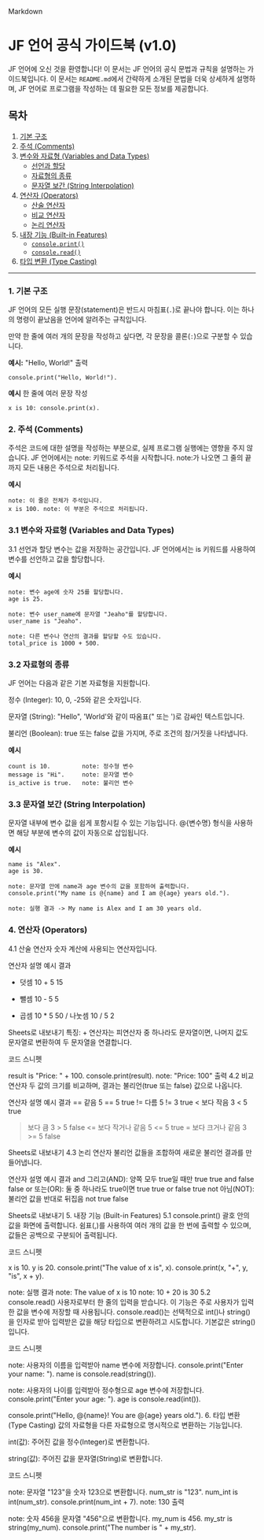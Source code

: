 Markdown

# JF 언어 공식 가이드북 (v1.0)

JF 언어에 오신 것을 환영합니다! 이 문서는 JF 언어의 공식 문법과 규칙을 설명하는 가이드북입니다. 이 문서는 `README.md`에서 간략하게 소개된 문법을 더욱 상세하게 설명하며, JF 언어로 프로그램을 작성하는 데 필요한 모든 정보를 제공합니다.

## 목차
1. [기본 구조](#1-기본-구조)
2. [주석 (Comments)](#2-주석-comments)
3. [변수와 자료형 (Variables and Data Types)](#3-변수와-자료형-variables-and-data-types)
    - [선언과 할당](#31-선언과-할당)
    - [자료형의 종류](#32-자료형의-종류)
    - [문자열 보간 (String Interpolation)](#33-문자열-보간-string-interpolation)
4. [연산자 (Operators)](#4-연산자-operators)
    - [산술 연산자](#41-산술-연산자)
    - [비교 연산자](#42-비교-연산자)
    - [논리 연산자](#43-논리-연산자)
5. [내장 기능 (Built-in Features)](#5-내장-기능-built-in-features)
    - [`console.print()`](#51-consoleprint)
    - [`console.read()`](#52-consoleread)
6. [타입 변환 (Type Casting)](#6-타입-변환-type-casting)

---

### 1. 기본 구조

JF 언어의 모든 실행 문장(statement)은 반드시 마침표(`.`)로 끝나야 합니다. 이는 하나의 명령이 끝났음을 언어에 알려주는 규칙입니다.

만약 한 줄에 여러 개의 문장을 작성하고 싶다면, 각 문장을 콜론(`:`)으로 구분할 수 있습니다.

**예시:** "Hello, World!" 출력
```
console.print("Hello, World!").
```

**예시** 한 줄에 여러 문장 작성
```
x is 10: console.print(x).
```
### 2. 주석 (Comments)

주석은 코드에 대한 설명을 작성하는 부분으로, 실제 프로그램 실행에는 영향을 주지 않습니다. JF 언어에서는 note: 키워드로 주석을 시작합니다. note:가 나오면 그 줄의 끝까지 모든 내용은 주석으로 처리됩니다.

**예시**
```
note: 이 줄은 전체가 주석입니다.
x is 100. note: 이 부분은 주석으로 처리됩니다.
```

### 3.1 변수와 자료형 (Variables and Data Types)

3.1 선언과 할당
변수는 값을 저장하는 공간입니다. JF 언어에서는 is 키워드를 사용하여 변수를 선언하고 값을 할당합니다.

**예시**
```
note: 변수 age에 숫자 25를 할당합니다.
age is 25.

note: 변수 user_name에 문자열 "Jeaho"를 할당합니다.
user_name is "Jeaho".

note: 다른 변수나 연산의 결과를 할당할 수도 있습니다.
total_price is 1000 + 500.
```

### 3.2 자료형의 종류

JF 언어는 다음과 같은 기본 자료형을 지원합니다.

정수 (Integer): 10, 0, -25와 같은 숫자입니다.

문자열 (String): "Hello", 'World'와 같이 따옴표(" 또는 ')로  감싸인 텍스트입니다.

불리언 (Boolean): true 또는 false 값을 가지며, 주로 조건의 참/거짓을 나타냅니다.

**예시**
```
count is 10.         note: 정수형 변수
message is "Hi".     note: 문자열 변수
is_active is true.   note: 불리언 변수
```

### 3.3 문자열 보간 (String Interpolation)

문자열 내부에 변수 값을 쉽게 포함시킬 수 있는 기능입니다. @{변수명} 형식을 사용하면 해당 부분에 변수의 값이 자동으로 삽입됩니다.

**예시**
```
name is "Alex".
age is 30.

note: 문자열 안에 name과 age 변수의 값을 포함하여 출력합니다.
console.print("My name is @{name} and I am @{age} years old.").

note: 실행 결과 -> My name is Alex and I am 30 years old.
```

### 4. 연산자 (Operators)
4.1 산술 연산자
숫자 계산에 사용되는 연산자입니다.

연산자	설명	예시	결과
+	덧셈	10 + 5	15
-	뺄셈	10 - 5	5
*	곱셈	10 * 5	50
/	나눗셈	10 / 5	2

Sheets로 내보내기
특징: + 연산자는 피연산자 중 하나라도 문자열이면, 나머지 값도 문자열로 변환하여 두 문자열을 연결합니다.

코드 스니펫

result is "Price: " + 100.
console.print(result). note: "Price: 100" 출력
4.2 비교 연산자
두 값의 크기를 비교하며, 결과는 불리언(true 또는 false) 값으로 나옵니다.

연산자	설명	예시	결과
==	같음	5 == 5	true
!=	다름	5 != 3	true
<	보다 작음	3 < 5	true
>	보다 큼	3 > 5	false
<=	보다 작거나 같음	5 <= 5	true
>=	보다 크거나 같음	3 >= 5	false

Sheets로 내보내기
4.3 논리 연산자
불리언 값들을 조합하여 새로운 불리언 결과를 만들어냅니다.

연산자	설명	예시	결과
and	그리고(AND): 양쪽 모두 true일 때만 true	true and false	false
or	또는(OR): 둘 중 하나라도 true이면 true	true or false	true
not	아님(NOT): 불리언 값을 반대로 뒤집음	not true	false

Sheets로 내보내기
5. 내장 기능 (Built-in Features)
5.1 console.print()
괄호 안의 값을 화면에 출력합니다. 쉼표(,)를 사용하여 여러 개의 값을 한 번에 출력할 수 있으며, 값들은 공백으로 구분되어 출력됩니다.

코드 스니펫

x is 10.
y is 20.
console.print("The value of x is", x).
console.print(x, "+", y, "is", x + y).

note: 실행 결과
note: The value of x is 10
note: 10 + 20 is 30
5.2 console.read()
사용자로부터 한 줄의 입력을 받습니다. 이 기능은 주로 사용자가 입력한 값을 변수에 저장할 때 사용됩니다. console.read()는 선택적으로 int()나 string()을 인자로 받아 입력받은 값을 해당 타입으로 변환하려고 시도합니다. 기본값은 string() 입니다.

코드 스니펫

note: 사용자의 이름을 입력받아 name 변수에 저장합니다.
console.print("Enter your name: ").
name is console.read(string()).

note: 사용자의 나이를 입력받아 정수형으로 age 변수에 저장합니다.
console.print("Enter your age: ").
age is console.read(int()).

console.print("Hello, @{name}! You are @{age} years old.").
6. 타입 변환 (Type Casting)
값의 자료형을 다른 자료형으로 명시적으로 변환하는 기능입니다.

int(값): 주어진 값을 정수(Integer)로 변환합니다.

string(값): 주어진 값을 문자열(String)로 변환합니다.

코드 스니펫

note: 문자열 "123"을 숫자 123으로 변환합니다.
num_str is "123".
num_int is int(num_str).
console.print(num_int + 7). note: 130 출력

note: 숫자 456을 문자열 "456"으로 변환합니다.
my_num is 456.
my_str is string(my_num).
console.print("The number is " + my_str).